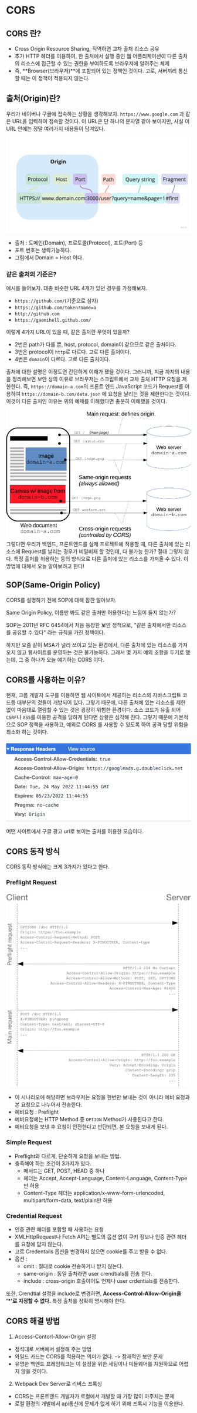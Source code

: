 # CORS

## CORS 란?

- Cross Origin Resource Sharing, 직역하면 교차 출처 리소스 공유
- 추가 HTTP 헤더를 이용하여, 한 출처에서 실행 중인 웹 어플리케이션이 다른 출처의 리소스에 접근할 수 있는 권한을 부여하도록 브라우저에 알려주는 체제
- 즉, **Browser(브라우저)**에 포함되어 있는 정책인 것이다. 고로, 서버끼리 통신할 때는 이 정책이 적용되지 않는다.

## 출처(Origin)란?

우리가 네이버나 구글에 접속하는 상황을 생각해보자.
`https://www.google.com` 과 같은 URL을 입력하여 접속할 것이다. 이 URL은 단 하나의 문자열 같아 보이지만, 사실 이 URL 안에는 정말 여러가지 내용들이 담겨있다.

![출처](./img/origin.jpg)

- 출처 : 도메인(Domain), 프로토콜(Protocol), 포트(Port) 등
- 포트 번호는 생략가능하다.
- 그림에서 Domain = Host 이다.

### 같은 출처의 기준은?

예시를 들어보자. 대충 비슷한 URL 4개가 있던 경우를 가정해보자.

- `https://github.com/`(기준으로 삼자)
- `https://github.com/token?name=a`
- `http://github.com`
- `https://gaemihell.github.com/`

이렇게 4가지 URL이 있을 때, 같은 출처란 무엇이 있을까?

- 2번은 path가 다를 뿐, host, protocol, domain이 같으므로 같은 출처이다.
- 3번은 protocol이 `http`로 다르다. 고로 다른 출처이다.
- 4번은 `domain`이 다르다. 고로 다른 출처이다.

출처에 대한 설명은 이정도면 간단하게 이해가 됐을 것이다. 그러니까, 지금 까지의 내용을 정리해보면 보안 상의 이유로 브라우저는 스크립트에서 교차 출처 HTTP 요청을 제한한다. 즉, `https://domain-a.com`의 프론트 엔드 JavaScript 코드가 Request를 이용하여 `https://domain-b.com/data.json` 에 요청을 날리는 것을 제한한다는 것이다. 이것이 다른 출처인 이유는 위의 예제를 이해했다면 충분히 이해했을 것이다.

![CORS Example 1](./img/corsex.png)
그렇다면 우리가 백엔드, 프론트엔드를 실제 프로젝트에 적용할 때, 다른 출처에 있는 리소스에 Request를 날리는 경우가 비일비재 할 것인데, 다 불가능 한가? 절대 그렇지 않다.
특정 출처를 허용하는 등의 방식으로 다른 출처에 있는 리소스를 가져올 수 있다. 이 방법에 대해서 오늘 알아보려고 한다!

## SOP(Same-Origin Policy)

CORS를 설명하기 전에 SOP에 대해 잠깐 알아보자.

Same Origin Policy, 이름만 봐도 같은 출처만 허용한다는 느낌이 들지 않는가?

SOP는 2011년 RFC 6454에서 처음 등장한 보안 정책으로, "같은 출처에서만 리소스를 공유할 수 있다" 라는 규칙을 가진 정책이다.

하지만 요즘 같이 MSA가 널리 쓰이고 있는 환경에서, 다른 출처에 있는 리소스를 가져오지 않고 웹사이트를 운영하는 것은 불가능하다. 그래서 몇 가지 예외 조항을 두기로 했는데, 그 중 하나가 오늘 얘기하는 CORS 이다.

## CORS를 사용하는 이유?

현재, 크롬 개발자 도구를 이용하면 웹 사이트에서 제공하는 리소스와 자바스크립트 코드등 대부분의 것들이 개방되어 있다. 그렇기 때문에, 다른 출처에 있는 리소스를 제한 없이 마음대로 열람할 수 있는 것은 굉장히 위험한 환경이다. 소스 코드가 유출 되어 `CSRF`나 `XSS`를 이용한 공격을 당하게 된다면 상황은 심각해 진다. 그렇기 때문에 기본적으로 SOP 정책을 사용하고, 예외로 CORS 를 사용할 수 있도록 하여 공격 당할 위험을 최소화 하는 것이다.

![CORS 이용 사례](./img/cors%20header.png)

어떤 사이트에서 구글 광고 url로 보이는 출처를 허용한 모습이다.

## CORS 동작 방식

CORS 동작 방식에는 크게 3가지가 있다고 한다.

### Preflight Request

![Preflight](./img/corspreflight.png)

- 이 시나리오에 해당하면 브라우저는 요청을 한번만 보내는 것이 아니라 예비 요청과 본 요청으로 나누어서 전송한다.
- 예비요청 : Prefilght
- 예비요청에는 HTTP Method 중 `OPTION` Method가 사용된다고 한다.
- 예비요청을 보낸 후 요청이 안전한다고 판단되면, 본 요청을 보내게 된다.

### Simple Request

- Preflight와 다르게, 단순하게 요청을 보내는 방법.
- 충족해야 하는 조건이 3가지가 있다.
  - 메서드는 GET, POST, HEAD 중 하나
  - 헤더는 Accept, Accept-Language, Content-Language, Content-Type 만 허용
  - Content-Type 헤더는 application/x-www-form-urlencoded, multipart/form-data, text/plain만 허용

### Credential Request

- 인증 관련 헤더를 포함할 때 사용하는 요청
- XMLHttpRequest나 Fetch API는 별도의 옵션 없이 쿠키 정보나 인증 관련 헤더를 요청에 담지 않는다.
- 고로 Credentails 옵션을 변경하지 않으면 cookie를 주고 받을 수 없다.
- 옵션 :
  - omit : 절대로 cookie 전송하거나 받지 않는다.
  - same-origin : 동일 출처라면 user crendtials를 전송 한다.
  - include : cross-origin 호출이어도 언제나 user crdentials를 전송한다.

또한, Crendtial 설정을 include로 변경하면, **Access-Control-Allow-Origin을 '\*'로 지정할 수 없다.** 특정 출처를 정확히 명시해야 한다.

## CORS 해결 방법

1. Access-Contorl-Allow-Origin 설정

- 정석대로 서버에서 설정해 주는 방법
- 와일드 카드는 CORS를 적용하는 의미가 없다. -> 잠재적인 보안 문제
- 유명한 백엔드 프레임워크는 이 설정을 위한 세팅이나 미들웨어를 지원하므로 어렵지 않을 것이다.

2. Webpack Dev Server로 리버스 프록싱

- CORS는 프론트엔드 개발자가 로컬에서 개발할 때 가장 많이 마주치는 문제
- 로컬 환경의 개발에서 api통신에 문제가 없게 하기 위해 프록시 기능을 이용한다.

